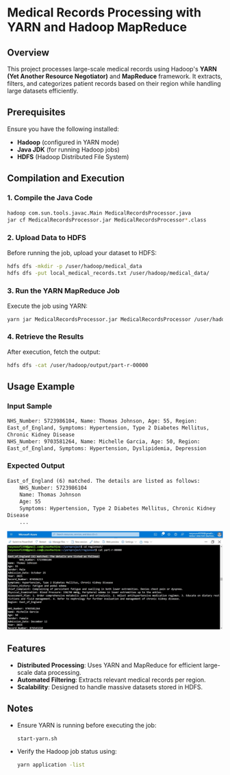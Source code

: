 # Medical Records Processing with YARN and Hadoop MapReduce

## Overview
This project processes large-scale medical records using Hadoop's **YARN (Yet Another Resource Negotiator)** and **MapReduce** framework. It extracts, filters, and categorizes patient records based on their region while handling large datasets efficiently.

## Prerequisites
Ensure you have the following installed:
- **Hadoop** (configured in YARN mode)
- **Java JDK** (for running Hadoop jobs)
- **HDFS** (Hadoop Distributed File System)

## Compilation and Execution
### 1. Compile the Java Code
```sh
hadoop com.sun.tools.javac.Main MedicalRecordsProcessor.java
jar cf MedicalRecordsProcessor.jar MedicalRecordsProcessor*.class
```

### 2. Upload Data to HDFS
Before running the job, upload your dataset to HDFS:
```sh
hdfs dfs -mkdir -p /user/hadoop/medical_data
hdfs dfs -put local_medical_records.txt /user/hadoop/medical_data/
```

### 3. Run the YARN MapReduce Job
Execute the job using YARN:
```sh
yarn jar MedicalRecordsProcessor.jar MedicalRecordsProcessor /user/hadoop/medical_data/local_medical_records.txt /user/hadoop/output/
```

### 4. Retrieve the Results
After execution, fetch the output:
```sh
hdfs dfs -cat /user/hadoop/output/part-r-00000
```

## Usage Example
### Input Sample
```
NHS_Number: 5723986104, Name: Thomas Johnson, Age: 55, Region: East_of_England, Symptoms: Hypertension, Type 2 Diabetes Mellitus, Chronic Kidney Disease
NHS_Number: 9703581264, Name: Michelle Garcia, Age: 50, Region: East_of_England, Symptoms: Hypertension, Dyslipidemia, Depression
```

### Expected Output
```
East_of_England (6) matched. The details are listed as follows:
    NHS_Number: 5723986104
    Name: Thomas Johnson
    Age: 55
    Symptoms: Hypertension, Type 2 Diabetes Mellitus, Chronic Kidney Disease
    ...
```
![Output](./images/5_region_out.jpg)

## Features
- **Distributed Processing**: Uses YARN and MapReduce for efficient large-scale data processing.
- **Automated Filtering**: Extracts relevant medical records per region.
- **Scalability**: Designed to handle massive datasets stored in HDFS.

## Notes
- Ensure YARN is running before executing the job:
  ```sh
  start-yarn.sh
  ```
- Verify the Hadoop job status using:
  ```sh
  yarn application -list
  ```
